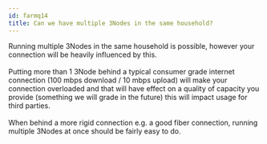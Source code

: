 ```yaml
---
id: farmq14
title: Can we have multiple 3Nodes in the same household?
---
```


Running multiple 3Nodes in the same household is possible, however your connection will be heavily influenced by this.
<br/>
<br/>
Putting more than 1 3Node behind a typical consumer grade internet connection (100 mbps download / 10 mbps upload) will make your connection overloaded and that will have effect on a quality of capacity you provide (something we will grade in the future) this will impact usage for third parties.
<br/>
<br/>
When behind a more rigid connection e.g. a good fiber connection, running multiple 3Nodes at once should be fairly easy to do. 